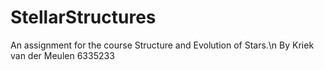 # StellarStructures

An assignment for the course Structure and Evolution of Stars.\n
By Kriek van der Meulen
6335233
